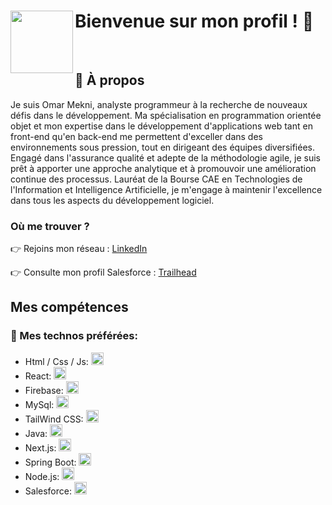 # <img align="left" src="https://github.com/OmarMekni/OmarMekni/assets/112511422/b45bd91d-a455-4215-998a-eec59fdd51e1?raw=true" width="100" height="100">  Bienvenue sur mon profil ! 👋
<br/>

## 🚀 À propos 
Je suis Omar Mekni, analyste programmeur à la recherche de nouveaux défis dans le développement. 
Ma spécialisation en programmation orientée objet et mon expertise dans le développement d'applications web tant en front-end qu'en back-end me permettent d'exceller dans des environnements sous pression, tout en dirigeant des équipes diversifiées. Engagé dans l'assurance qualité et adepte de la méthodologie agile, je suis prêt à apporter une approche analytique et à promouvoir une amélioration continue des processus. Lauréat de la Bourse CAE en Technologies de l'Information et Intelligence Artificielle, je m'engage à maintenir l'excellence dans tous les aspects du développement logiciel.

### Où me trouver ?
👉 Rejoins mon réseau : [LinkedIn](https://www.linkedin.com/in/omar-mekni/)

👉 Consulte mon profil Salesforce : [Trailhead](https://www.salesforce.com/trailblazer/vl6adjgedpt7yhl2fe)


## Mes compétences

### 🤘 Mes technos préférées: 

* Html / Css / Js: <img height="20" src="https://www.enovations.fr/wp-content/uploads/2017/04/clients-web-riches-1038x400.jpg">
* React: <img height="20" src="https://upload.wikimedia.org/wikipedia/commons/a/a7/React-icon.svg">
* Firebase: <img height="20" src="https://seeklogo.com/images/F/firebase-logo-402F407EE0-seeklogo.com.png">
* MySql: <img height="20" src="https://upload.wikimedia.org/wikipedia/labs/8/8e/Mysql_logo.png">
* TailWind CSS: <img height="20" src="https://upload.wikimedia.org/wikipedia/commons/d/d5/Tailwind_CSS_Logo.svg">
* Java: <img height="20" src="https://upload.wikimedia.org/wikipedia/commons/thumb/b/bb/Java-logo.png/640px-Java-logo.png">
* Next.js: <img height="20" src="https://upload.wikimedia.org/wikipedia/commons/8/8e/Nextjs-logo.svg">
* Spring Boot: <img height="20" src="https://upload.wikimedia.org/wikipedia/commons/4/44/Spring_Framework_Logo_2018.svg">
* Node.js: <img height="20" src="https://upload.wikimedia.org/wikipedia/commons/d/d9/Node.js_logo.svg">
* Salesforce: <img height="20" src="https://upload.wikimedia.org/wikipedia/commons/f/f9/Salesforce.com_logo.svg">
